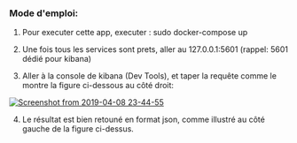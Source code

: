 ### Mode d'emploi:
1. Pour executer cette app, executer : sudo docker-compose up

2. Une fois tous les services sont prets, aller au 127.0.0.1:5601 (rappel: 5601 dédié pour kibana)

3. Aller à la console de kibana (Dev Tools), et taper la requête comme le montre la figure ci-dessous au côté droit:

[
![Screenshot from 2019-04-08 23-44-55](https://user-images.githubusercontent.com/49414837/55759053-c3328280-5a58-11e9-888a-6666de139bb5.png)
](url)

4. Le résultat est bien retouné en format json, comme illustré au côté gauche de la figure ci-dessus.
